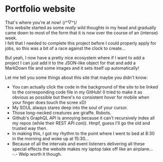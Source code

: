 # Portfolio website

That's where you're at now! (/^▽^)/  
This website started as some _really_ wild thoughts in my head and gradually came down to most of the form that it is now over the course of an (intense) week.  
I felt that I needed to complete this project before I could properly apply for jobs, so this was a bit of a race against the clock to create...

But yeah, I now have a pretty nice ecosystem where if I want to add a project I can just add it to the JSON-like object for that and add a MarkDown file and some images and it sets itself up automatically!

Let me tell you some things about this site that maybe you didn't know:
- You can actually click the code in the background of the site to be linked to the corresponding code file in my GitHub! (I tried to make it as obvious as possible but there's no consistent _hover_ for mobile when your finger does touch the scree xD)
- My SOUL always stares deep into the soul of your cursor.
- Those long-necked creatures are giraffe. Robots.
- Github's GraphQL API is annoying because it can't recursively index all my repos (while their REST API _can_)). Hmpf, guess I'll go the old and trusted way then.
- In making this, I got my rhythm to the point where I went to bed at 8:30 in the morning and woke up at 15:30...
- Because of all the intervals and event listeners delivering all these special effects the website makes my laptop take off like an airplane... -.- Welp worth it though.